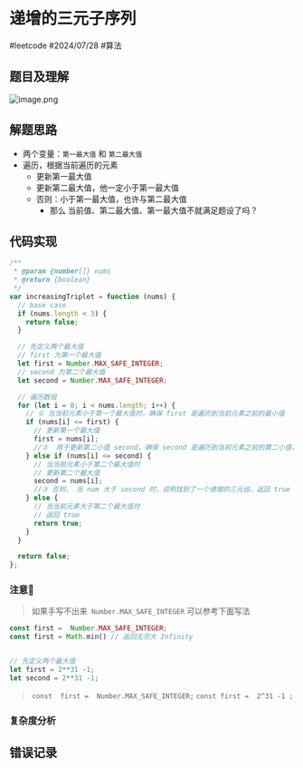 
# 递增的三元子序列


#leetcode #2024/07/28  #算法 

## 题目及理解

![image.png](https://832-1310531898.cos.ap-beijing.myqcloud.com/13c6ebae35cee42b11c377759cf0b779.png)

## 解题思路

- 两个变量：`第一最大值` 和 `第二最大值`
- 遍历，根据当前遍历的元素
   - 更新第一最大值
   - 更新第二最大值，他一定小于第一最大值
   - 否则：小于第一最大值，也许与第二最大值
      - 那么 当前值、第二最大值、第一最大值不就满足题设了吗？

## 代码实现

```javascript
/**
 * @param {number[]} nums
 * @return {boolean}
 */
var increasingTriplet = function (nums) {
  // base case
  if (nums.length < 3) {
    return false;
  }

  // 先定义两个最大值
  // first 为第一个最大值
  let first = Number.MAX_SAFE_INTEGER;
  // second 为第二个最大值
  let second = Number.MAX_SAFE_INTEGER;

  // 遍历数组
  for (let i = 0; i < nums.length; i++) {
    // ① 当当前元素小于第一个最大值时，确保 first 是遍历到当前元素之前的最小值
    if (nums[i] <= first) {
      // 更新第一个最大值
      first = nums[i];
      //②  用于更新第二小值 second，确保 second 是遍历到当前元素之前的第二小值，并且大于 first。
    } else if (nums[i] <= second) {
      // 当当前元素小于第二个最大值时
      // 更新第二个最大值
      second = nums[i];
      //③ 否则， 当 num 大于 second 时，说明找到了一个递增的三元组，返回 true
    } else {
      // 当当前元素大于第二个最大值时
      // 返回 true
      return true;
    }
  }

  return false;
};

```

### 注意📢

>  如果手写不出来` Number.MAX_SAFE_INTEGER` 可以参考下面写法

```javascript
const first =  Number.MAX_SAFE_INTEGER; 
const first = Math.min() // 返回无穷大 Infinity 


// 先定义两个最大值
let first = 2**31 -1;
let second = 2**31 -1;
```

>  `const  first =  Number.MAX_SAFE_INTEGER;` 
>  `const first =  2^31 -1 ;`

### 复杂度分析

## 错误记录

